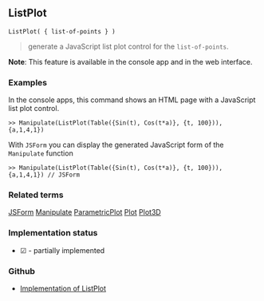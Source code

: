 ## ListPlot

```
ListPlot( { list-of-points } )  
```

> generate a JavaScript list plot control for the `list-of-points`.
	 
**Note**: This feature is available in the console app and in the web interface.

### Examples

In the console apps, this command shows an HTML page with a JavaScript list plot control.
 
```
>> Manipulate(ListPlot(Table({Sin(t), Cos(t*a)}, {t, 100})), {a,1,4,1})
```

With `JSForm` you can display the generated JavaScript form of the `Manipulate` function

```
>> Manipulate(ListPlot(Table({Sin(t), Cos(t*a)}, {t, 100})), {a,1,4,1}) // JSForm
```

### Related terms 
[JSForm](JSForm.md) [Manipulate](Manipulate.md) [ParametricPlot](ParametricPlot.md) [Plot](Plot.md)  [Plot3D](Plot3D.md)






### Implementation status

* &#x2611; - partially implemented

### Github

* [Implementation of ListPlot](https://github.com/axkr/symja_android_library/blob/master/symja_android_library/matheclipse-core/src/main/java/org/matheclipse/core/reflection/system/ListPlot.java#L26) 
